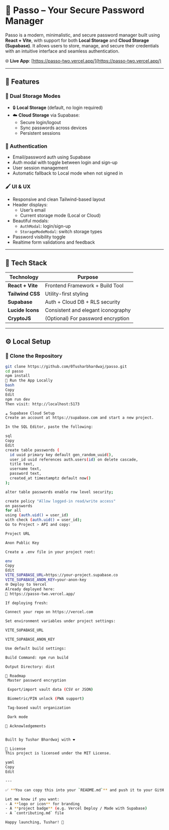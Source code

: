 # 🔐 Passo – Your Secure Password Manager

Passo is a modern, minimalistic, and secure password manager built using **React + Vite**, with support for both **Local Storage** and **Cloud Storage (Supabase)**. It allows users to store, manage, and secure their credentials with an intuitive interface and seamless authentication.

🌐 **Live App**: [https://passo-two.vercel.app/](https://passo-two.vercel.app/)

---

## 🚀 Features

### 🧠 Dual Storage Modes
- 🔒 **Local Storage** (default, no login required)
- ☁️ **Cloud Storage** via Supabase:
  - Secure login/logout
  - Sync passwords across devices
  - Persistent sessions

### 🔐 Authentication
- Email/password auth using Supabase
- Auth modal with toggle between login and sign-up
- User session management
- Automatic fallback to Local mode when not signed in

### 🖌️ UI & UX
- Responsive and clean Tailwind-based layout
- Header displays:
  - User’s email
  - Current storage mode (Local or Cloud)
- Beautiful modals:
  - `AuthModal`: login/sign-up
  - `StorageModeModal`: switch storage types
- Password visibility toggle
- Realtime form validations and feedback

---

## 🧰 Tech Stack

| Technology        | Purpose                             |
|------------------|-------------------------------------|
| **React + Vite** | Frontend Framework + Build Tool     |
| **Tailwind CSS** | Utility-first styling               |
| **Supabase**     | Auth + Cloud DB + RLS security      |
| **Lucide Icons** | Consistent and elegant iconography  |
| **CryptoJS**     | (Optional) For password encryption  |

---

## ⚙️ Local Setup

### 🔁 Clone the Repository

```bash
git clone https://github.com/0Tusharbhardwaj/passo.git
cd passo
npm install
🧪 Run the App Locally
bash
Copy
Edit
npm run dev
Then visit: http://localhost:5173

☁️ Supabase Cloud Setup
Create an account at https://supabase.com and start a new project.

In the SQL Editor, paste the following:

sql
Copy
Edit
create table passwords (
  id uuid primary key default gen_random_uuid(),
  user_id uuid references auth.users(id) on delete cascade,
  title text,
  username text,
  password text,
  created_at timestamptz default now()
);

alter table passwords enable row level security;

create policy "Allow logged-in read/write access"
on passwords
for all
using (auth.uid() = user_id)
with check (auth.uid() = user_id);
Go to Project > API and copy:

Project URL

Anon Public Key

Create a .env file in your project root:

env
Copy
Edit
VITE_SUPABASE_URL=https://your-project.supabase.co
VITE_SUPABASE_ANON_KEY=your-anon-key
🌐 Deploy to Vercel
Already deployed here:
🔗 https://passo-two.vercel.app/

If deploying fresh:

Connect your repo on https://vercel.com

Set environment variables under project settings:

VITE_SUPABASE_URL

VITE_SUPABASE_ANON_KEY

Use default build settings:

Build Command: npm run build

Output Directory: dist

📝 Roadmap
 Master password encryption

 Export/import vault data (CSV or JSON)

 Biometric/PIN unlock (PWA support)

 Tag-based vault organization

 Dark mode

🙌 Acknowledgements


Built by Tushar Bhardwaj with ❤️

📜 License
This project is licensed under the MIT License.

yaml
Copy
Edit

---

✅ **You can copy this into your `README.md`** and push it to your GitHub repo.

Let me know if you want:
- A **logo or icon** for branding
- A **project badge** (e.g. Vercel Deploy / Made with Supabase)
- A `contributing.md` file

Happy launching, Tushar! 🚀
